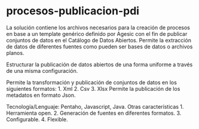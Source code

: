 # procesos-publicacion-pdi
La solución contiene los archivos necesarios para la creación de procesos en base a un template genérico definido por Agesic con el fin de publicar conjuntos de datos en el Catálogo de Datos Abiertos. Permite la extracción de datos de diferentes fuentes como pueden ser bases de datos o archivos planos. 

Estructurar la publicación de datos abiertos de una forma uniforme a través de una misma configuración.

Permite la transformación y publicación de conjuntos de datos en los siguientes formatos:
    1. Xml
    2. Csv
    3. Xlsx
Permite la publicación de los metadatos en formato Json.

Tecnología/Lenguaje: 
Pentaho, Javascript, Java.
Otras características
    1. Herramienta open.
    2. Generación de fuentes en diferentes formatos.
    3. Configurable.
    4. Flexible.
